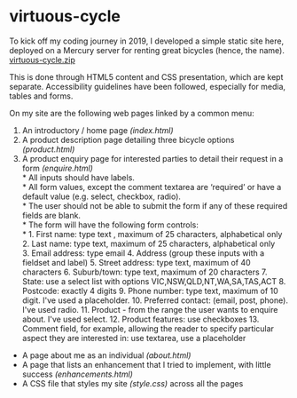# virtuous-cycle
To kick off my coding journey in 2019, I developed a simple static site here, deployed on a Mercury server for renting great bicycles (hence, the name).
[virtuous-cycle.zip](https://github.com/claratangfl/virtuous-cycle/files/6993387/virtuous-cycle.zip)

This is done through HTML5 content and CSS presentation, which are kept separate. 
Accessibility guidelines have been followed, especially for media, tables and forms.

On my site are the following web pages linked by a common menu:  
1. An introductory / home page *(index.html)*  
2. A product description page detailing three bicycle options *(product.html)*  
3. A product enquiry page for interested parties to detail their request in a form *(enquire.html)*    
		* All inputs should have labels.  
		* All form values, except the comment textarea are ‘required’ or have a default value (e.g. select, checkbox, radio).  
		* The user should not be able to submit the form if any of these required fields are blank.  
		* The form will have the following form controls:    
			* 1. First name: type text , maximum of 25 characters, alphabetical only  
			2. Last name: type text, maximum of 25 characters, alphabetical only  
			3. Email address: type email
			4. Address (group these inputs with a fieldset and label)
			5. Street address: type text, maximum of 40 characters
			6. Suburb/town: type text, maximum of 20 characters
			7. State: use a select list with options VIC,NSW,QLD,NT,WA,SA,TAS,ACT
			8. Postcode: exactly 4 digits
			9. Phone number: type text, maximum of 10 digit. I've used a placeholder.
			10. Preferred contact: (email, post, phone). I've used radio.
			11. Product - from the range the user wants to enquire about. I've used select.
			12. Product features: use checkboxes
			13. Comment field, for example, allowing the reader to specify particular aspect they are interested in: use textarea, use a placeholder
* A page about me as an individual *(about.html)* 
* A page that lists an enhancement that I tried to implement, with little success *(enhancements.html)* 
* A CSS file that styles my site *(style.css)* across all the pages
